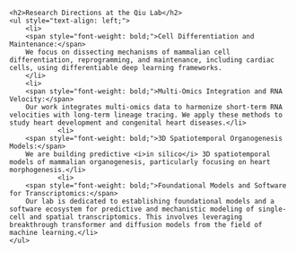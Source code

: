 <!-- Ai -->
<!-- Do not remove any tags, just edit the text in between -->

<div>
	<p>

    <h2>Research Directions at the Qiu Lab</h2>
    <ul style="text-align: left;">
    	<li>
	    <span style="font-weight: bold;">Cell Differentiation and Maintenance:</span> 
        We focus on dissecting mechanisms of mammalian cell differentiation, reprogramming, and maintenance, including cardiac cells, using differentiable deep learning frameworks.
        </li>
	    <li>
		<span style="font-weight: bold;">Multi-Omics Integration and RNA Velocity:</span> 
        Our work integrates multi-omics data to harmonize short-term RNA velocities with long-term lineage tracing. We apply these methods to study heart development and congenital heart diseases.</li>
	        	<li>
		<span style="font-weight: bold;">3D Spatiotemporal Organogenesis Models:</span> 
        We are building predictive <i>in silico</i> 3D spatiotemporal models of mammalian organogenesis, particularly focusing on heart morphogenesis.</li>
	        	<li>
		<span style="font-weight: bold;">Foundational Models and Software for Transcriptomics:</span> 
        Our lab is dedicated to establishing foundational models and a software ecosystem for predictive and mechanistic modeling of single-cell and spatial transcriptomics. This involves leveraging breakthrough transformer and diffusion models from the field of machine learning.</li>
    </ul>
</div>

